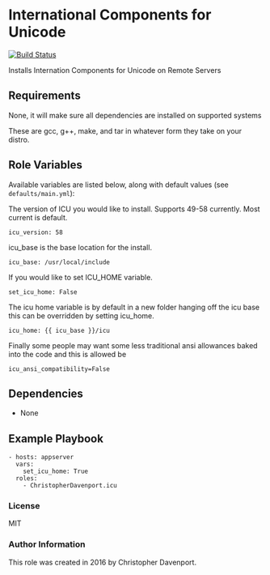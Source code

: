 # International Components for Unicode
[![Build Status](https://travis-ci.org/ChristopherDavenport/ansible-role-icu.svg?branch=master)](https://travis-ci.org/ChristopherDavenport/ansible-role-icu)

Installs Internation Components for Unicode on Remote Servers

## Requirements
None, it will make sure all dependencies are installed on supported systems

These are gcc, g++, make, and tar in whatever form they take on your distro.

## Role Variables

Available variables are listed below, along with default values (see ```defaults/main.yml```):

The version of ICU you would like to install. Supports 49-58 currently. Most
current is default.

```
icu_version: 58
```

icu_base is the base location for the install.

```
icu_base: /usr/local/include
```


If you would like to set ICU_HOME variable.

```
set_icu_home: False
```

The icu home variable is by default in a new folder hanging off the icu base
this can be overridden by setting icu_home.

```
icu_home: {{ icu_base }}/icu
```

Finally some people may want some less traditional ansi allowances baked into
the code and this is allowed be

```
icu_ansi_compatibility=False
```


## Dependencies

  - None

## Example Playbook

```
- hosts: appserver
  vars:
    set_icu_home: True
  roles:
    - ChristopherDavenport.icu
```

### License

MIT

### Author Information

This role was created in 2016 by Christopher Davenport.
